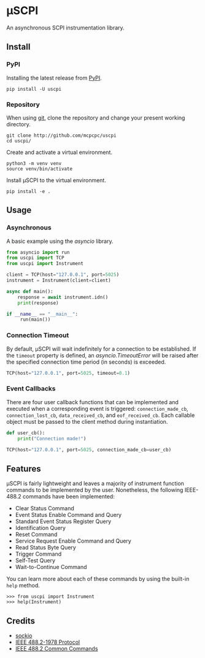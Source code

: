 # &mu;SCPI

An asynchronous SCPI instrumentation library.

## Install

### PyPI

Installing the latest release from [PyPI](https://pypi.org).

```console
pip install -U uscpi
```

### Repository

When using [git](https://git-scm.com), clone the repository and 
change your present working directory.

```console
git clone http://github.com/mcpcpc/uscpi
cd uscpi/
```

Create and activate a virtual environment.

```console
python3 -m venv venv
source venv/bin/activate
```

Install &mu;SCPI to the virtual environment.

```console
pip install -e .
```

## Usage

### Asynchronous

A basic example using the *asyncio* library.

```python
from asyncio import run
from uscpi import TCP
from uscpi import Instrument

client = TCP(host="127.0.0.1", port=5025)
instrument = Instrument(client=client)

async def main():
    response = await instrument.idn()
    print(response)

if __name__ == "__main__":
     run(main())
```

### Connection Timeout

By default, &mu;SCPI will wait indefinitely for a connection to 
be established. If the `timeout` property is defined, an 
*asyncio.TimeoutError* will be raised after the specified 
connection time period (in seconds) is exceeded.

```python
TCP(host="127.0.0.1", port=5025, timeout=0.1)
```

### Event Callbacks

There are four user callback functions that can be implemented 
and executed when a corresponding event is triggered:
`connection_made_cb`, `connection_lost_cb`, `data_received_cb`, 
and `eof_received_cb`. Each callable object must be passed to 
the client method during instantiation. 

```python
def user_cb():
    print("Connection made!")

TCP(host="127.0.0.1", port=5025, connection_made_cb=user_cb)
```

## Features

&mu;SCPI is fairly lightweight and leaves a majority of 
instrument function commands to be implemented by the user. 
Nonetheless, the following IEEE-488.2 commands have been 
implemented:

- Clear Status Command
- Event Status Enable Command and Query
- Standard Event Status Register Query
- Identification Query
- Reset Command
- Service Request Enable Command and Query
- Read Status Byte Query
- Trigger Command
- Self-Test Query
- Wait-to-Continue Command

You can learn more about each of these commands by using the 
built-in `help` method.

```pycon
>>> from uscpi import Instrument
>>> help(Instrument)
```

## Credits

- [sockio](https://github.com/tiagocoutinho/sockio)
- [IEEE 488.2-1978 Protocol](https://ieeexplore.ieee.org/document/19528)
- [IEEE 488.2 Common Commands](https://rfmw.em.keysight.com/spdhelpfiles/truevolt/webhelp/US/Content/__I_SCPI/IEEE-488_Common_Commands.htm)

